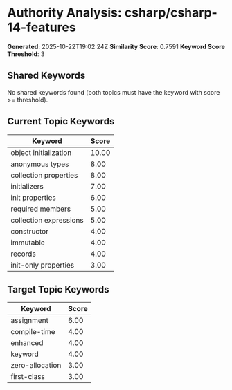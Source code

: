 # Authority Analysis: csharp/csharp-14-features

**Generated**: 2025-10-22T19:02:24Z
**Similarity Score**: 0.7591
**Keyword Score Threshold**: 3

## Shared Keywords

No shared keywords found (both topics must have the keyword with score >= threshold).

## Current Topic Keywords

| Keyword | Score |
|---------|-------|
| object initialization | 10.00 |
| anonymous types | 8.00 |
| collection properties | 8.00 |
| initializers | 7.00 |
| init properties | 6.00 |
| required members | 5.00 |
| collection expressions | 5.00 |
| constructor | 4.00 |
| immutable | 4.00 |
| records | 4.00 |
| init-only properties | 3.00 |

## Target Topic Keywords

| Keyword | Score |
|---------|-------|
| assignment | 6.00 |
| compile-time | 4.00 |
| enhanced | 4.00 |
| keyword | 4.00 |
| zero-allocation | 3.00 |
| first-class | 3.00 |

